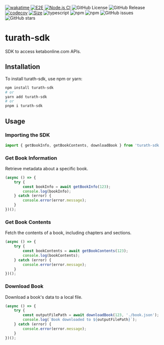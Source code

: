 [![wakatime](https://wakatime.com/badge/user/a0b906ce-b8e7-4463-8bce-383238df6d4b/project/c57d4b46-a567-4de0-9c97-a4589b33f8ee.svg)](https://wakatime.com/badge/user/a0b906ce-b8e7-4463-8bce-383238df6d4b/project/c57d4b46-a567-4de0-9c97-a4589b33f8ee) [![E2E](https://github.com/ragaeeb/turath-sdk/actions/workflows/e2e.yml/badge.svg)](https://github.com/ragaeeb/turath-sdk/actions/workflows/e2e.yml) [![Node.js CI](https://github.com/ragaeeb/turath-sdk/actions/workflows/build.yml/badge.svg)](https://github.com/ragaeeb/turath-sdk/actions/workflows/build.yml) ![GitHub License](https://img.shields.io/github/license/ragaeeb/turath-sdk) ![GitHub Release](https://img.shields.io/github/v/release/ragaeeb/turath-sdk) [![codecov](https://codecov.io/gh/ragaeeb/turath-sdk/graph/badge.svg?token=82MVUIM7MJ)](https://codecov.io/gh/ragaeeb/turath-sdk) [![Size](https://deno.bundlejs.com/badge?q=turath-sdk@1.0.0)](https://bundlejs.com/?q=turath-sdk%401.0.0) ![typescript](https://badgen.net/badge/icon/typescript?icon=typescript&label&color=blue) ![npm](https://img.shields.io/npm/v/turath-sdk) ![npm](https://img.shields.io/npm/dm/turath-sdk) ![GitHub issues](https://img.shields.io/github/issues/ragaeeb/turath-sdk) ![GitHub stars](https://img.shields.io/github/stars/ragaeeb/turath-sdk?style=social)

# turath-sdk

SDK to access ketabonline.com APIs.

## Installation

To install turath-sdk, use npm or yarn:

```bash
npm install turath-sdk
# or
yarn add turath-sdk
# or
pnpm i turath-sdk
```

## Usage

### Importing the SDK

```javascript
import { getBookInfo, getBookContents, downloadBook } from 'turath-sdk';
```

### Get Book Information

Retrieve metadata about a specific book.

```javascript
(async () => {
    try {
        const bookInfo = await getBookInfo(123);
        console.log(bookInfo);
    } catch (error) {
        console.error(error.message);
    }
})();
```

### Get Book Contents

Fetch the contents of a book, including chapters and sections.

```javascript
(async () => {
    try {
        const bookContents = await getBookContents(123);
        console.log(bookContents);
    } catch (error) {
        console.error(error.message);
    }
})();
```

### Download Book

Download a book's data to a local file.

```javascript
(async () => {
    try {
        const outputFilePath = await downloadBook(123, './book.json');
        console.log(`Book downloaded to ${outputFilePath}`);
    } catch (error) {
        console.error(error.message);
    }
})();
```
